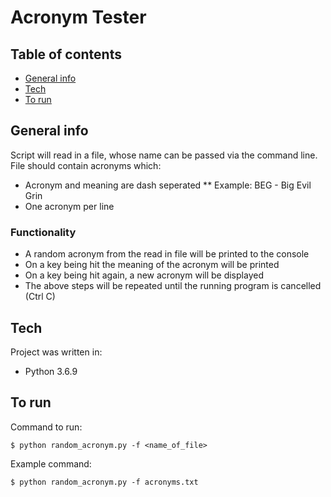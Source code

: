 # Acronym Tester

## Table of contents
* [General info](#general-info)
* [Tech](#tech)
* [To run](#to-run)

## General info
Script will read in a file, whose name can be passed via the command line. File should contain acronyms which:
* Acronym and meaning are dash seperated
** Example: BEG - Big Evil Grin
* One acronym per line

### Functionality
- A random acronym from the read in file will be printed to the console
- On a key being hit the meaning of the acronym will be printed
- On a key being hit again, a new acronym will be displayed
- The above steps will be repeated until the running program is cancelled (Ctrl C)

## Tech
Project was written in:

* Python 3.6.9

## To run
Command to run:
```
$ python random_acronym.py -f <name_of_file>
```

Example command:
```
$ python random_acronym.py -f acronyms.txt
```
